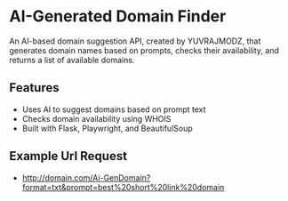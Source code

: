 # AI-Generated Domain Finder

An AI-based domain suggestion API, created by YUVRAJMODZ, that generates domain names based on prompts, checks their availability, and returns a list of available domains.

## Features
- Uses AI to suggest domains based on prompt text
- Checks domain availability using WHOIS
- Built with Flask, Playwright, and BeautifulSoup

## Example Url Request
- http://domain.com/Ai-GenDomain?format=txt&prompt=best%20short%20link%20domain